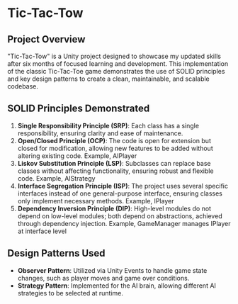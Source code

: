 # Tic-Tac-Tow

## Project Overview

"Tic-Tac-Tow" is a Unity project designed to showcase my updated skills after six months of focused learning and development. This implementation of the classic Tic-Tac-Toe game demonstrates the use of SOLID principles and key design patterns to create a clean, maintainable, and scalable codebase.

## SOLID Principles Demonstrated

1. **Single Responsibility Principle (SRP)**: Each class has a single responsibility, ensuring clarity and ease of maintenance.
2. **Open/Closed Principle (OCP)**: The code is open for extension but closed for modification, allowing new features to be added without altering existing code. Example, AIPlayer
3. **Liskov Substitution Principle (LSP)**: Subclasses can replace base classes without affecting functionality, ensuring robust and flexible code. Example, AIStrategy
4. **Interface Segregation Principle (ISP)**: The project uses several specific interfaces instead of one general-purpose interface, ensuring classes only implement necessary methods. Example, IPlayer
5. **Dependency Inversion Principle (DIP)**: High-level modules do not depend on low-level modules; both depend on abstractions, achieved through dependency injection. Example, GameManager manages IPlayer at interface level

## Design Patterns Used

- **Observer Pattern**: Utilized via Unity Events to handle game state changes, such as player moves and game over conditions.
- **Strategy Pattern**: Implemented for the AI brain, allowing different AI strategies to be selected at runtime.
